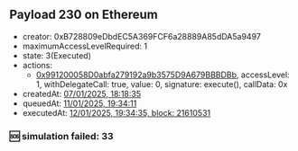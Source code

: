 ## Payload 230 on Ethereum

- creator: 0xB728809eDbdEC5A369FCF6a28889A85dDA5a9497
- maximumAccessLevelRequired: 1
- state: 3(Executed)
- actions:
  - [0x991200058D0abfa279192a9b3575D9A679BBBDBb](https://etherscan.io/tx/0x991200058D0abfa279192a9b3575D9A679BBBDBb), accessLevel: 1, withDelegateCall: true, value: 0, signature: execute(), callData: 0x
- createdAt: [07/01/2025, 18:18:35](https://etherscan.io/tx/0xf6e078400ba20e7295742087040030161a3abbc368e75f3dddba73f05162d8fc)
- queuedAt: [11/01/2025, 19:34:11](https://etherscan.io/tx/0x7e77a759d3a3cf6dbcb5286b8ce7faa7949a2faaf7517d5a245577fab8328b21)
- executedAt: [12/01/2025, 19:34:35, block: 21610531](https://etherscan.io/tx/0xfa101fe3efcde74fdc10645056ed006d950cb57a07444583fb8e16265a136899)

### :sos: simulation failed: 33
